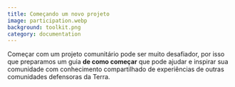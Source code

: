 ```yaml
---
title: Começando um novo projeto
image: participation.webp
background: toolkit.png
category: documentation
---
```


Começar com um projeto comunitário pode ser muito desafiador, por isso que preparamos um guia **de como começar** que pode ajudar e inspirar sua comunidade com conhecimento compartilhado de experiências de outras comunidades defensoras da Terra.

<app-button full :color="true" localurl=":8086/all/https://www.earthdefenderstoolkit.com/toolkit/how-to-get-started/" text="Read the guide"></app-button>
